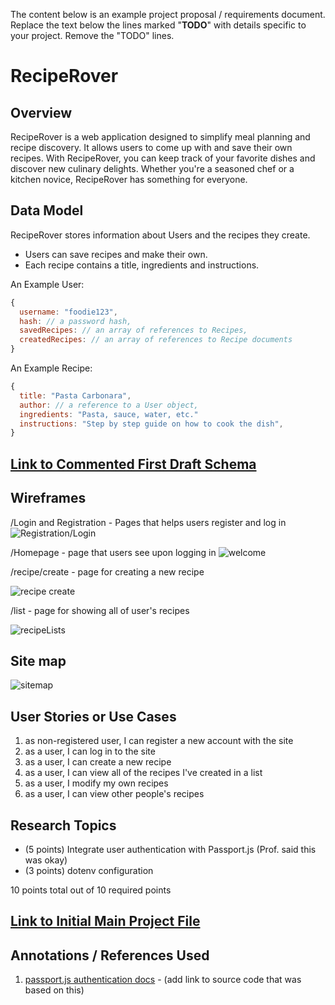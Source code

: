 The content below is an example project proposal / requirements document. Replace the text below the lines marked "__TODO__" with details specific to your project. Remove the "TODO" lines.



# RecipeRover

## Overview
RecipeRover is a web application designed to simplify meal planning and recipe discovery. It allows users to come up with and save their own recipes. With RecipeRover, you can keep track of your favorite dishes and discover new culinary delights. Whether you're a seasoned chef or a kitchen novice, RecipeRover has something for everyone.

## Data Model
RecipeRover stores information about Users and the recipes they create. 

* Users can save recipes and make their own.
* Each recipe contains a title, ingredients and instructions.

An Example User:

```javascript
{
  username: "foodie123",
  hash: // a password hash,
  savedRecipes: // an array of references to Recipes,
  createdRecipes: // an array of references to Recipe documents
}

```

An Example Recipe:

```javascript
{
  title: "Pasta Carbonara",
  author: // a reference to a User object,
  ingredients: "Pasta, sauce, water, etc."
  instructions: "Step by step guide on how to cook the dish",
}

```

## [Link to Commented First Draft Schema](db.mjs) 

## Wireframes

/Login and Registration - Pages that helps users register and log in
![Registration/Login](documentation/Login:Registration.JPG)

/Homepage - page that users see upon logging in
![welcome](documentation/HomeScreen.JPG)

/recipe/create - page for creating a new recipe 

![recipe create](documentation/recipe-create.JPG)

/list - page for showing all of user's recipes

![recipeLists](documentation/recipeLists.JPG)


## Site map
![sitemap](documentation/site-map.JPG)

## User Stories or Use Cases

1. as non-registered user, I can register a new account with the site
2. as a user, I can log in to the site
3. as a user, I can create a new recipe
4. as a user, I can view all of the recipes I've created in a list
5. as a user, I modify my own recipes
6. as a user, I can view other people's recipes

## Research Topics
* (5 points) Integrate user authentication with Passport.js (Prof. said this was okay)
* (3 points) dotenv configuration


10 points total out of 10 required points 


## [Link to Initial Main Project File](app.mjs) 

## Annotations / References Used

1. [passport.js authentication docs](http://passportjs.org/docs) - (add link to source code that was based on this)

